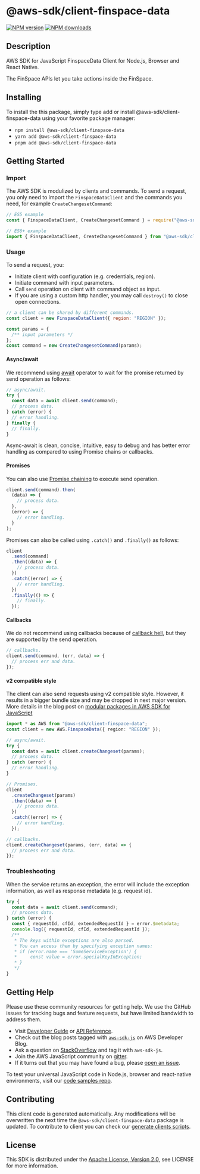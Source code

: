 # @aws-sdk/client-finspace-data

[![NPM version](https://img.shields.io/npm/v/@aws-sdk/client-finspace-data/latest.svg)](https://www.npmjs.com/package/@aws-sdk/client-finspace-data)
[![NPM downloads](https://img.shields.io/npm/dm/@aws-sdk/client-finspace-data.svg)](https://www.npmjs.com/package/@aws-sdk/client-finspace-data)

## Description

AWS SDK for JavaScript FinspaceData Client for Node.js, Browser and React Native.

<p> The FinSpace APIs let you take actions inside the FinSpace.</p>

## Installing

To install the this package, simply type add or install @aws-sdk/client-finspace-data
using your favorite package manager:

- `npm install @aws-sdk/client-finspace-data`
- `yarn add @aws-sdk/client-finspace-data`
- `pnpm add @aws-sdk/client-finspace-data`

## Getting Started

### Import

The AWS SDK is modulized by clients and commands.
To send a request, you only need to import the `FinspaceDataClient` and
the commands you need, for example `CreateChangesetCommand`:

```js
// ES5 example
const { FinspaceDataClient, CreateChangesetCommand } = require("@aws-sdk/client-finspace-data");
```

```ts
// ES6+ example
import { FinspaceDataClient, CreateChangesetCommand } from "@aws-sdk/client-finspace-data";
```

### Usage

To send a request, you:

- Initiate client with configuration (e.g. credentials, region).
- Initiate command with input parameters.
- Call `send` operation on client with command object as input.
- If you are using a custom http handler, you may call `destroy()` to close open connections.

```js
// a client can be shared by different commands.
const client = new FinspaceDataClient({ region: "REGION" });

const params = {
  /** input parameters */
};
const command = new CreateChangesetCommand(params);
```

#### Async/await

We recommend using [await](https://developer.mozilla.org/en-US/docs/Web/JavaScript/Reference/Operators/await)
operator to wait for the promise returned by send operation as follows:

```js
// async/await.
try {
  const data = await client.send(command);
  // process data.
} catch (error) {
  // error handling.
} finally {
  // finally.
}
```

Async-await is clean, concise, intuitive, easy to debug and has better error handling
as compared to using Promise chains or callbacks.

#### Promises

You can also use [Promise chaining](https://developer.mozilla.org/en-US/docs/Web/JavaScript/Guide/Using_promises#chaining)
to execute send operation.

```js
client.send(command).then(
  (data) => {
    // process data.
  },
  (error) => {
    // error handling.
  }
);
```

Promises can also be called using `.catch()` and `.finally()` as follows:

```js
client
  .send(command)
  .then((data) => {
    // process data.
  })
  .catch((error) => {
    // error handling.
  })
  .finally(() => {
    // finally.
  });
```

#### Callbacks

We do not recommend using callbacks because of [callback hell](http://callbackhell.com/),
but they are supported by the send operation.

```js
// callbacks.
client.send(command, (err, data) => {
  // process err and data.
});
```

#### v2 compatible style

The client can also send requests using v2 compatible style.
However, it results in a bigger bundle size and may be dropped in next major version. More details in the blog post
on [modular packages in AWS SDK for JavaScript](https://aws.amazon.com/blogs/developer/modular-packages-in-aws-sdk-for-javascript/)

```ts
import * as AWS from "@aws-sdk/client-finspace-data";
const client = new AWS.FinspaceData({ region: "REGION" });

// async/await.
try {
  const data = await client.createChangeset(params);
  // process data.
} catch (error) {
  // error handling.
}

// Promises.
client
  .createChangeset(params)
  .then((data) => {
    // process data.
  })
  .catch((error) => {
    // error handling.
  });

// callbacks.
client.createChangeset(params, (err, data) => {
  // process err and data.
});
```

### Troubleshooting

When the service returns an exception, the error will include the exception information,
as well as response metadata (e.g. request id).

```js
try {
  const data = await client.send(command);
  // process data.
} catch (error) {
  const { requestId, cfId, extendedRequestId } = error.$metadata;
  console.log({ requestId, cfId, extendedRequestId });
  /**
   * The keys within exceptions are also parsed.
   * You can access them by specifying exception names:
   * if (error.name === 'SomeServiceException') {
   *     const value = error.specialKeyInException;
   * }
   */
}
```

## Getting Help

Please use these community resources for getting help.
We use the GitHub issues for tracking bugs and feature requests, but have limited bandwidth to address them.

- Visit [Developer Guide](https://docs.aws.amazon.com/sdk-for-javascript/v3/developer-guide/welcome.html)
  or [API Reference](https://docs.aws.amazon.com/AWSJavaScriptSDK/v3/latest/index.html).
- Check out the blog posts tagged with [`aws-sdk-js`](https://aws.amazon.com/blogs/developer/tag/aws-sdk-js/)
  on AWS Developer Blog.
- Ask a question on [StackOverflow](https://stackoverflow.com/questions/tagged/aws-sdk-js) and tag it with `aws-sdk-js`.
- Join the AWS JavaScript community on [gitter](https://gitter.im/aws/aws-sdk-js-v3).
- If it turns out that you may have found a bug, please [open an issue](https://github.com/aws/aws-sdk-js-v3/issues/new/choose).

To test your universal JavaScript code in Node.js, browser and react-native environments,
visit our [code samples repo](https://github.com/aws-samples/aws-sdk-js-tests).

## Contributing

This client code is generated automatically. Any modifications will be overwritten the next time the `@aws-sdk/client-finspace-data` package is updated.
To contribute to client you can check our [generate clients scripts](https://github.com/aws/aws-sdk-js-v3/tree/main/scripts/generate-clients).

## License

This SDK is distributed under the
[Apache License, Version 2.0](http://www.apache.org/licenses/LICENSE-2.0),
see LICENSE for more information.
